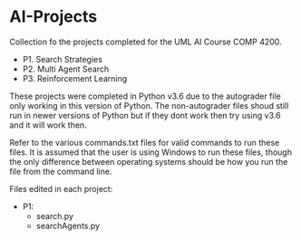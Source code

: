 # AI-Projects

Collection fo the projects completed for the UML AI Course COMP 4200.

* P1. Search Strategies
* P2. Multi Agent Search
* P3. Reinforcement Learning

These projects were completed in Python v3.6 due to the autograder file only working in this version of Python. The non-autograder files shoud still run in newer versions of Python but if they dont work then try using v3.6 and it will work then.

Refer to the various commands.txt files for valid commands to run these files. It is assumed that the user is using Windows to run these files, though the only difference between operating systems should be how you run the file from the command line.

Files edited in each project:
* P1:
  * search.py
  * searchAgents.py
